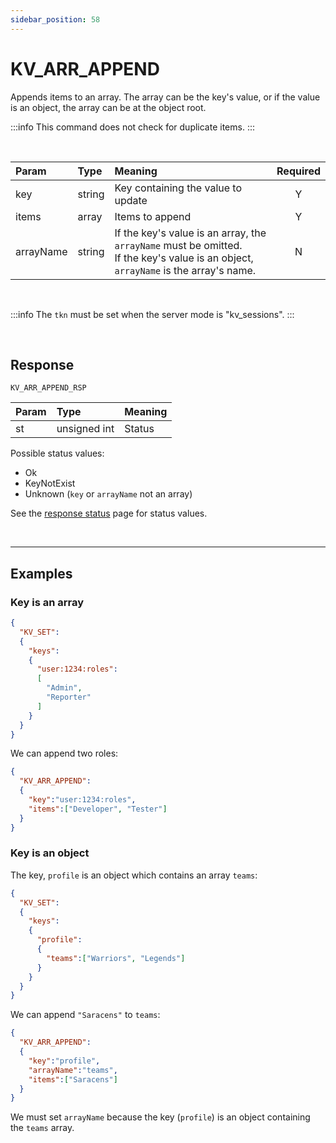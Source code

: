 ```yaml
---
sidebar_position: 58
---
```


# KV_ARR_APPEND
Appends items to an array. The array can be the key's value, or if the value is an object, the array can be at the object root.


:::info
This command does not check for duplicate items.
:::

<br/>


|Param|Type|Meaning|Required|
|:---|:---|:---|:---:|
|key|string|Key containing the value to update|Y|
|items|array|Items to append|Y|
|arrayName|string|If the key's value is an array, the `arrayName` must be omitted.<br/>If the key's value is an object, `arrayName` is the array's name.|N|

<br/>

:::info
The `tkn` must be set when the server mode is "kv_sessions".
:::


<br/>

## Response

`KV_ARR_APPEND_RSP`

|Param|Type|Meaning|
|:---|:---|:---|
|st|unsigned int|Status|

Possible status values:

- Ok
- KeyNotExist
- Unknown (`key` or `arrayName` not an array)

See the [response status](./../Statuses) page for status values.



<br/>
<hr/>


## Examples

### Key is an array

```json
{
  "KV_SET":
  {
    "keys":
    {
      "user:1234:roles":
      [
        "Admin",
        "Reporter"
      ]
    }
  }
}
```

We can append two roles:

```json
{
  "KV_ARR_APPEND":
  {
    "key":"user:1234:roles",    
    "items":["Developer", "Tester"]
  }
}
```

### Key is an object

The key, `profile` is an object which contains an array `teams`:

```json
{
  "KV_SET":
  {
    "keys":
    {
      "profile":
      {
        "teams":["Warriors", "Legends"]        
      }
    }
  }
}
```

We can append `"Saracens"` to `teams`:

```json
{
  "KV_ARR_APPEND":
  {    
    "key":"profile",    
    "arrayName":"teams",
    "items":["Saracens"]
  }
}
```

We must set `arrayName` because the key (`profile`) is an object containing the `teams` array.